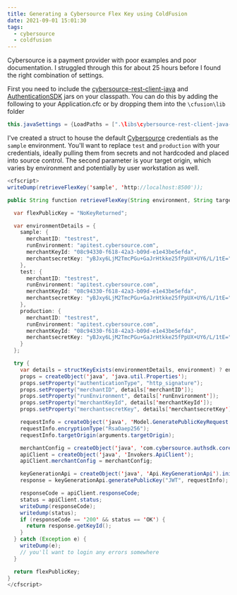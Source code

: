 ```yaml
---
title: Generating a Cybersource Flex Key using ColdFusion
date: 2021-09-01 15:01:30
tags:
  - cybersource
  - coldfusion
---
```


Cybersource is a payment provider with poor examples and poor documentation. I struggled through this for about 25 hours before I found the right combination of settings.

First you need to include the [cybersource-rest-client-java](https://mvnrepository.com/artifact/com.cybersource/cybersource-rest-client-java) and [AuthenticationSDK](https://mvnrepository.com/artifact/com.cybersource/AuthenticationSdk) jars on your classpath. You can do this by adding the following to your Application.cfc or by dropping them into the `\cfusion\lib` folder

```java
this.javaSettings = {LoadPaths = [".\libs\cybersource-rest-client-java-0.0.35.jar", ".\libs\AuthenticationSdk-0.0.17.jar"], loadColdFusionClassPath = true, reloadOnChange = false};
```

I've created a struct to house the default [Cybersource](https://www.cybersource.com/) credentials as the `sample` environment. You'll want to replace `test` and `production` with your credentials, ideally pulling them from secrets and not hardcoded and placed into source control. The second parameter is your target origin, which varies by environment and potentially by user workstation as well.

```java
<cfscript>
writeDump(retrieveFlexKey('sample', 'http://localhost:8500'));

public String function retrieveFlexKey(String environment, String targetOrigin) throws Exception {

  var flexPublicKey = "NoKeyReturned";

  var environmentDetails = {
    sample: {
      merchantID: "testrest",
      runEnvironment: "apitest.cybersource.com",
      merchantKeyId: "08c94330-f618-42a3-b09d-e1e43be5efda",
      merchantsecretKey: "yBJxy6LjM2TmcPGu+GaJrHtkke25fPpUX+UY6/L/1tE="
    },
    test: {
      merchantID: "testrest",
      runEnvironment: "apitest.cybersource.com",
      merchantKeyId: "08c94330-f618-42a3-b09d-e1e43be5efda",
      merchantsecretKey: "yBJxy6LjM2TmcPGu+GaJrHtkke25fPpUX+UY6/L/1tE="
    },
    production: {
      merchantID: "testrest",
      runEnvironment: "apitest.cybersource.com",
      merchantKeyId: "08c94330-f618-42a3-b09d-e1e43be5efda",
      merchantsecretKey: "yBJxy6LjM2TmcPGu+GaJrHtkke25fPpUX+UY6/L/1tE="
    }
  };

  try {
    var details = structKeyExists(environmentDetails, environment) ? environmentDetails[environment] : environmentDetails['sample'];
    props = createObject('java', 'java.util.Properties');
    props.setProperty("authenticationType", "http_signature");
    props.setProperty("merchantID", details['merchantID']);
    props.setProperty("runEnvironment", details['runEnvironment']);
    props.setProperty("merchantKeyId", details['merchantKeyId']);
    props.setProperty("merchantsecretKey", details['merchantsecretKey']);

    requestInfo = createObject('java', 'Model.GeneratePublicKeyRequest');
    requestInfo.encryptionType("RsaOaep256");
    requestInfo.targetOrigin(arguments.targetOrigin);

    merchantConfig = createObject('java', 'com.cybersource.authsdk.core.MerchantConfig').init(props);
    apiClient = createObject('java', 'Invokers.ApiClient');
    apiClient.merchantConfig = merchantConfig;

    keyGenerationApi = createObject('java', 'Api.KeyGenerationApi').init(apiClient);
    response = keyGenerationApi.generatePublicKey("JWT", requestInfo);

    responseCode = apiClient.responseCode;
    status = apiClient.status;
    writeDump(responseCode);
    writedump(status);
    if (responseCode == '200' && status == 'OK') {
      return response.getKeyId();
    }
  } catch (Exception e) {
    writeDump(e);
    // you'll want to login any errors somewhere
  }

  return flexPublicKey;
}
</cfscript>

```
